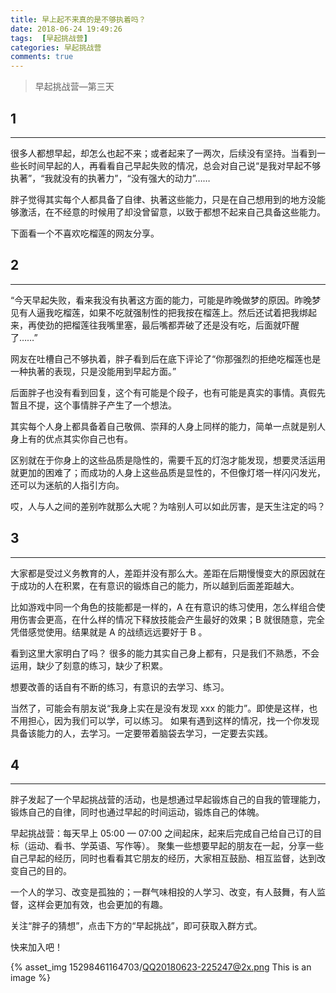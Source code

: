```yaml
---
title: 早上起不来真的是不够执着吗？
date: 2018-06-24 19:49:26
tags:  [早起挑战营]
categories: 早起挑战营
comments: true
---
```


> 早起挑战营—第三天

## 1

---

 很多人都想早起，却怎么也起不来；或者起来了一两次，后续没有坚持。当看到一些长时间早起的人，再看看自己早起失败的情况，总会对自己说“是我对早起不够执著”，“我就没有的执著力”，“没有强大的动力”…… 
 
 <!--more-->
 
 胖子觉得其实每个人都具备了自律、执著这些能力，只是在自己想用到的地方没能够激活，在不经意的时候用了却没曾留意，以致于都想不起来自己具备这些能力。
 
 下面看一个不喜欢吃榴莲的网友分享。
 
 
## 2

---

“今天早起失败，看来我没有执著这方面的能力，可能是昨晚做梦的原因。昨晚梦见有人逼我吃榴莲，如果不吃就强制性的把我按在榴莲上。然后还试着把我绑起来，再使劲的把榴莲往我嘴里塞，最后嘴都弄破了还是没有吃，后面就吓醒了……”

网友在吐槽自己不够执着，胖子看到后在底下评论了“你那强烈的拒绝吃榴莲也是一种执著的表现，只是没能用到早起方面。”

后面胖子也没有看到回复，这个有可能是个段子，也有可能是真实的事情。真假先暂且不提，这个事情胖子产生了一个想法。

其实每个人身上都具备着自己敬佩、崇拜的人身上同样的能力，简单一点就是别人身上有的优点其实你自己也有。

区别就在于你身上的这些品质是隐性的，需要千瓦的灯泡才能发现，想要灵活运用就更加的困难了；而成功的人身上这些品质是显性的，不但像灯塔一样闪闪发光，还可以为迷航的人指引方向。


哎，人与人之间的差别咋就那么大呢？为啥别人可以如此厉害，是天生注定的吗？


## 3

---

大家都是受过义务教育的人，差距并没有那么大。差距在后期慢慢变大的原因就在于成功的人在积累，在有意识的锻炼自己的能力，所以越到后面差距越大。

比如游戏中同一个角色的技能都是一样的，A 在有意识的练习使用，怎么样组合使用伤害会更高，在什么样的情况下释放技能会产生最好的效果；B 就很随意，完全凭借感觉使用。结果就是 A 的战绩远远要好于 B 。

看到这里大家明白了吗？ 很多的能力其实自己身上都有，只是我们不熟悉，不会运用，缺少了刻意的练习，缺少了积累。

想要改善的话自有不断的练习，有意识的去学习、练习。

当然了，可能会有朋友说“我身上实在是没有发现 xxx 的能力”。即使是这样，也不用担心，因为我们可以学，可以练习。 如果有遇到这样的情况，找一个你发现具备该能力的人，去学习。一定要带着脑袋去学习，一定要去实践。


## 4

---

胖子发起了一个早起挑战营的活动，也是想通过早起锻炼自己的自我的管理能力，锻炼自己的自律，同时也通过早起的时间运动，锻炼自己的体魄。

早起挑战营：每天早上 05:00 — 07:00 之间起床，起来后完成自己给自己订的目标（运动、看书、学英语、写作等）。 聚集一些想要早起的朋友在一起，分享一些自己早起的经历，同时也看看其它朋友的经历，大家相互鼓励、相互监督，达到改变自己的目的。

一个人的学习、改变是孤独的；一群气味相投的人学习、改变，有人鼓舞，有人监督，这样会更加有效，也会更加的有趣。

关注“胖子的猜想”，点击下方的“早起挑战”，即可获取入群方式。

快来加入吧！

{% asset_img 15298461164703/QQ20180623-225247@2x.png This is an image %}


